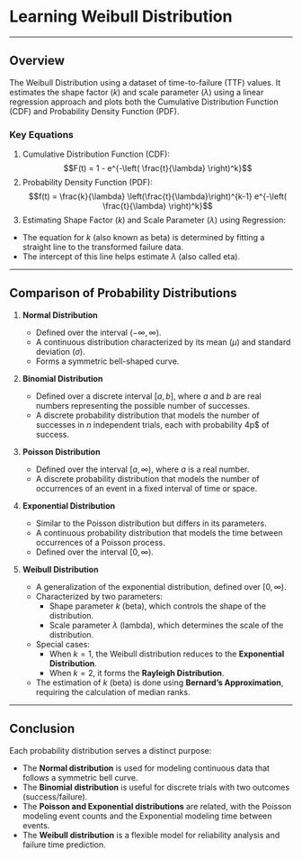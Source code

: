 # Learning Weibull Distribution
---
## **Overview**
The Weibull Distribution using a dataset of time-to-failure (TTF) values. It estimates the shape factor ($k$) and scale parameter ($\lambda$) using a linear regression approach and plots both the Cumulative Distribution Function (CDF) and Probability Density Function (PDF).

### Key Equations
1. Cumulative Distribution Function (CDF):
$$F(t) = 1 - e^{-\left( \frac{t}{\lambda} \right)^k}$$
2. Probability Density Function (PDF):
$$f(t) = \frac{k}{\lambda} \left(\frac{t}{\lambda}\right)^{k-1} e^{-\left( \frac{t}{\lambda} \right)^k}$$
3. Estimating Shape Factor ($k$) and Scale Parameter ($\lambda$) using Regression:
  - The equation for $k$ (also known as beta) is determined by fitting a straight line to the transformed failure data.
  - The intercept of this line helps estimate $\lambda$ (also called eta).

---
## **Comparison of Probability Distributions**  

1. **Normal Distribution**  
   - Defined over the interval ($-\infty, \infty$).  
   - A continuous distribution characterized by its mean ($\mu$) and standard deviation ($\sigma$).  
   - Forms a symmetric bell-shaped curve.  

2. **Binomial Distribution**  
   - Defined over a discrete interval $[a, b]$, where $a$ and $b$ are real numbers representing the possible number of successes.  
   - A discrete probability distribution that models the number of successes in $n$ independent trials, each with probability 4p$ of success.  

3. **Poisson Distribution**  
   - Defined over the interval $[a, \infty)$, where $a$ is a real number.  
   - A discrete probability distribution that models the number of occurrences of an event in a fixed interval of time or space.  

4. **Exponential Distribution**  
   - Similar to the Poisson distribution but differs in its parameters.  
   - A continuous probability distribution that models the time between occurrences of a Poisson process.  
   - Defined over the interval $[0, \infty)$.  

5. **Weibull Distribution**  
   - A generalization of the exponential distribution, defined over $[0, \infty)$.  
   - Characterized by two parameters:  
     - Shape parameter $k$ (beta), which controls the shape of the distribution.  
     - Scale parameter $\lambda$ (lambda), which determines the scale of the distribution.  
   - Special cases:  
     - When $k = 1$, the Weibull distribution reduces to the **Exponential Distribution**.  
     - When $k = 2$, it forms the **Rayleigh Distribution**.  
   - The estimation of $k$ (beta) is done using **Bernard’s Approximation**, requiring the calculation of median ranks.  

---
## **Conclusion**  
Each probability distribution serves a distinct purpose:  
- The **Normal distribution** is used for modeling continuous data that follows a symmetric bell curve.  
- The **Binomial distribution** is useful for discrete trials with two outcomes (success/failure).  
- The **Poisson and Exponential distributions** are related, with the Poisson modeling event counts and the Exponential modeling time between events.  
- The **Weibull distribution** is a flexible model for reliability analysis and failure time prediction.  
